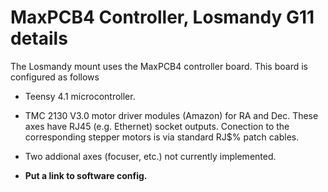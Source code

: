 # MaxPCB4 Controller, Losmandy G11 details

The Losmandy mount uses the MaxPCB4 controller board.  This board is
configured as follows

* Teensy 4.1 microcontroller.

* TMC 2130 V3.0 motor driver modules (Amazon) for RA and Dec. These
  axes have RJ45 (e.g. Ethernet) socket outputs.  Conection to the
  corresponding stepper motors is via standard RJ$% patch cables.

* Two addional axes (focuser, etc.) not currently implemented.

* **Put a link to software config.**